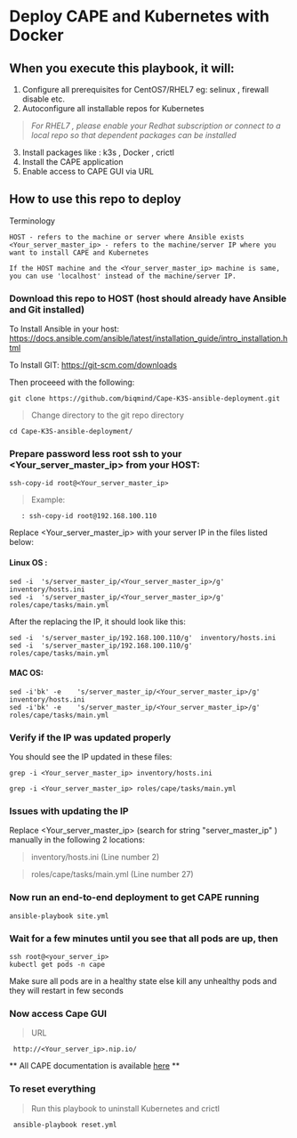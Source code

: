 # Deploy CAPE and Kubernetes with Docker


## When you execute this playbook, it will:

1. Configure all prerequisites for CentOS7/RHEL7 eg: selinux , firewall disable etc.
2. Autoconfigure all installable repos for Kubernetes
> *For RHEL7 , please enable your Redhat subscription or connect to a local repo so that dependent packages can be installed*
3. Install packages like : k3s , Docker , crictl
4. Install the CAPE application
5. Enable access to CAPE GUI via URL


## How to use this repo to deploy

Terminology
```
HOST - refers to the machine or server where Ansible exists
<Your_server_master_ip> - refers to the machine/server IP where you want to install CAPE and Kubernetes

If the HOST machine and the <Your_server_master_ip> machine is same, you can use 'localhost' instead of the machine/server IP.
```

### Download this repo to HOST (host should already have Ansible and Git installed)

To Install Ansible in your host:  
https://docs.ansible.com/ansible/latest/installation_guide/intro_installation.html

To Install GIT: 
https://git-scm.com/downloads

Then proceeed with the following: 
```
git clone https://github.com/biqmind/Cape-K3S-ansible-deployment.git 
```
> Change directory to the git repo directory
```
cd Cape-K3S-ansible-deployment/
```

### Prepare password less root ssh to your <Your_server_master_ip> from your HOST:
```
ssh-copy-id root@<Your_server_master_ip>
```
> Example:
```
   : ssh-copy-id root@192.168.100.110 
```
Replace <Your_server_master_ip> with  your server IP in the files listed below:

#### Linux OS :
```
sed -i  's/server_master_ip/<Your_server_master_ip>/g'  inventory/hosts.ini
sed -i  's/server_master_ip/<Your_server_master_ip>/g'  roles/cape/tasks/main.yml
```

After the replacing the IP, it should look like this:
```
sed -i  's/server_master_ip/192.168.100.110/g'  inventory/hosts.ini 
sed -i  's/server_master_ip/192.168.100.110/g'  roles/cape/tasks/main.yml 
```

#### MAC OS:
```
sed -i'bk' -e    's/server_master_ip/<Your_server_master_ip>/g'  inventory/hosts.ini  
sed -i'bk' -e    's/server_master_ip/<Your_server_master_ip>/g' roles/cape/tasks/main.yml
```

### Verify if the IP was updated properly

You should see the IP updated in these files:
```
grep -i <Your_server_master_ip> inventory/hosts.ini  

grep -i <Your_server_master_ip> roles/cape/tasks/main.yml
```

### Issues with updating the IP

Replace <Your_server_master_ip> (search for string "server_master_ip" ) manually in the following 2 locations:

> inventory/hosts.ini  (Line number 2)

> roles/cape/tasks/main.yml (Line number 27)

### Now run an end-to-end deployment to get CAPE running
```
ansible-playbook site.yml
```

### Wait for a few minutes until you see that all pods are up, then
```
ssh root@<your_server_ip>
kubectl get pods -n cape
```
Make sure all pods are in a healthy state else kill any unhealthy pods and they will restart in few seconds

### Now access Cape GUI 

> URL
```
 http://<Your_server_ip>.nip.io/
```
** All CAPE documentation is available [here](https://docs.cape.sh/docs/) **

### To reset everything 

> Run this playbook to uninstall Kubernetes and crictl
```
 ansible-playbook reset.yml
```







